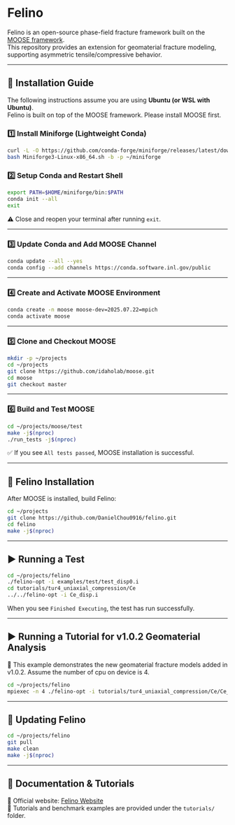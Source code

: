# Felino

Felino is an open-source phase-field fracture framework built on the [MOOSE framework](https://mooseframework.inl.gov/).  
This repository provides an extension for geomaterial fracture modeling, supporting asymmetric tensile/compressive behavior.

---

## 🚀 Installation Guide

The following instructions assume you are using **Ubuntu (or WSL with Ubuntu)**.  
Felino is built on top of the MOOSE framework. Please install MOOSE first.

### 1️⃣ Install Miniforge (Lightweight Conda)

```bash
curl -L -O https://github.com/conda-forge/miniforge/releases/latest/download/Miniforge3-Linux-x86_64.sh
bash Miniforge3-Linux-x86_64.sh -b -p ~/miniforge
```

### 2️⃣ Setup Conda and Restart Shell

```bash
export PATH=$HOME/miniforge/bin:$PATH
conda init --all
exit
```

⚠️ Close and reopen your terminal after running `exit`.

---

### 3️⃣ Update Conda and Add MOOSE Channel

```bash
conda update --all --yes
conda config --add channels https://conda.software.inl.gov/public
```

---

### 4️⃣ Create and Activate MOOSE Environment

```bash
conda create -n moose moose-dev=2025.07.22=mpich
conda activate moose
```

---

### 5️⃣ Clone and Checkout MOOSE

```bash
mkdir -p ~/projects
cd ~/projects
git clone https://github.com/idaholab/moose.git
cd moose
git checkout master
```

---

### 6️⃣ Build and Test MOOSE

```bash
cd ~/projects/moose/test
make -j$(nproc)
./run_tests -j$(nproc)
```

✅ If you see `All tests passed`, MOOSE installation is successful.

---

## 🐾 Felino Installation

After MOOSE is installed, build Felino:

```bash
cd ~/projects
git clone https://github.com/DanielChou0916/felino.git
cd felino
make -j$(nproc)
```

---

## ▶️ Running a Test

```bash
cd ~/projects/felino
./felino-opt -i examples/test/test_disp0.i
cd tutorials/tur4_uniaxial_compression/Ce
../../felino-opt -i Ce_disp.i
```

When you see `Finished Executing`, the test has run successfully.


---
## ▶️ Running a Tutorial for v1.0.2 Geomaterial Analysis
📌 This example demonstrates the new geomaterial fracture models added in v1.0.2.
Assume the number of cpu on device is 4.
```bash
cd ~/projects/felino
mpiexec -n 4 ./felino-opt -i tutorials/tur4_uniaxial_compression/Ce/Ce_disp.i
```

---

## 🔄 Updating Felino

```bash
cd ~/projects/felino
git pull
make clean
make -j$(nproc)
```

---

## 📖 Documentation & Tutorials

📌 Official website: [Felino Website](https://danielchou0916.github.io/felino.github.io/)  
📌 Tutorials and benchmark examples are provided under the `tutorials/` folder.
